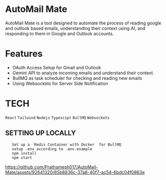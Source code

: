 # AutoMail Mate

AutoMail Mate is a tool designed to automate the process of reading google and outlook based emails, understanding their context using AI, and responding to them in Google and Outlook accounts.

# Features
* OAuth Access Setup for Gmail and  Outlook
* Gemini API to analyze incoming emails and understand their context.
* BullMQ as task scheduler for checking and reading new emails
* Using Websockets for Server Side Notification



# TECH
`React` `Tailwind`  `Nodejs` `Typescipt` `BullMQ`  `Websockets`

## SETTING UP LOCALLY
```
   Set up a  Redis Container with Docker  for BullMQ
   setup .env according to .env.example
   npm install
   npm start
```


https://github.com/Prathamesh017/AutoMail-Mate/assets/92641320/65b8836c-37a8-40f7-ac54-6bdc04f0863e


   
  
